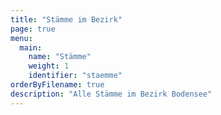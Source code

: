 ```yaml
---
title: "Stämme im Bezirk"
page: true
menu:
  main:
    name: "Stämme"
    weight: 1
    identifier: "staemme"
orderByFilename: true
description: "Alle Stämme im Bezirk Bodensee"
---
```

